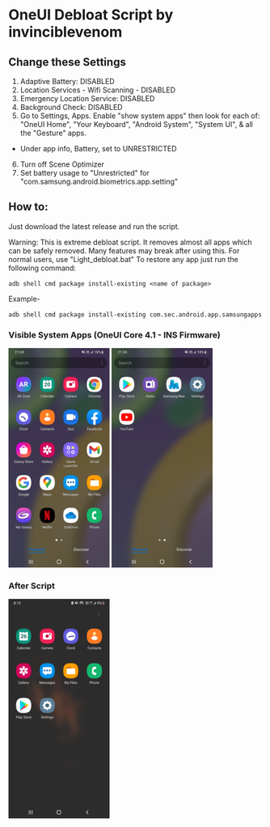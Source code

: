 # OneUI Debloat Script by invinciblevenom


## Change these Settings
1. Adaptive Battery: DISABLED
2. Location Services - Wifi Scanning - DISABLED
3. Emergency Location Service: DISABLED
4. Background Check: DISABLED
5. Go to Settings, Apps. Enable "show system apps" then look for each of:
"OneUI Home", "Your Keyboard", "Android System", "System UI", & all the "Gesture" apps.
- Under app info, Battery, set to UNRESTRICTED
6. Turn off Scene Optimizer
7. Set battery usage to "Unrestricted" for "com.samsung.android.biometrics.app.setting"

## How to: 
Just download the latest release and run the script.

Warning: This is extreme debloat script. It removes almost all apps which can be safely removed. Many features may break after using this.
For normal users, use "Light_debloat.bat"
To restore any app just run the following command:
~~~
adb shell cmd package install-existing <name of package>
~~~

Example- 
~~~
adb shell cmd package install-existing com.sec.android.app.samsungapps
~~~

### Visible System Apps (OneUI Core 4.1 - INS Firmware)
<img src="1.jpg" width="200"/>  <img src="2.jpg" width="200"/>

### After Script
<img src="3.png" width="200"/>
